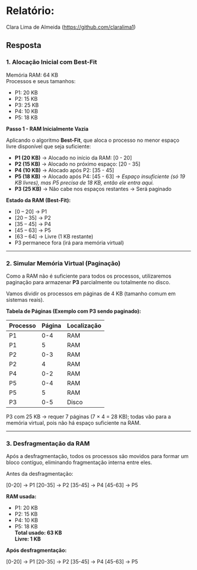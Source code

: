 # Relatório: 
Clara Lima de Almeida 
(https://github.com/claralima1) 

## Resposta

### 1. Alocação Inicial com Best-Fit

Memória RAM: 64 KB  
Processos e seus tamanhos:
- P1: 20 KB
- P2: 15 KB
- P3: 25 KB
- P4: 10 KB
- P5: 18 KB

**Passo 1 - RAM Inicialmente Vazia**

Aplicando o algoritmo **Best-Fit**, que aloca o processo no menor espaço livre disponível que seja suficiente:

- **P1 (20 KB)** → Alocado no início da RAM: [0 - 20]
- **P2 (15 KB)** → Alocado no próximo espaço: [20 - 35]
- **P4 (10 KB)** → Alocado após P2: [35 - 45]
- **P5 (18 KB)** → Alocado após P4: [45 - 63] → *Espaço insuficiente (só 19 KB livres), mas P5 precisa de 18 KB, então ele entra aqui.*
- **P3 (25 KB)** → Não cabe nos espaços restantes → Será paginado

**Estado da RAM (Best-Fit):**
- [0 – 20] → P1
- [20 – 35] → P2
- [35 – 45] → P4
- [45 – 63] → P5
- [63 – 64] → Livre (1 KB restante)
- P3 permanece fora (irá para memória virtual)

---

### 2. Simular Memória Virtual (Paginação)

Como a RAM não é suficiente para todos os processos, utilizaremos paginação para armazenar **P3** parcialmente ou totalmente no disco.

Vamos dividir os processos em páginas de 4 KB (tamanho comum em sistemas reais).

**Tabela de Páginas (Exemplo com P3 sendo paginado):**

| Processo | Página | Localização |
|----------|--------|-------------|
| P1       | 0-4    | RAM         |
| P1       | 5      | RAM         |
| P2       | 0-3    | RAM         |
| P2       | 4      | RAM         |
| P4       | 0-2    | RAM         |
| P5       | 0-4    | RAM         |
| P5       | 5      | RAM         |
| P3       | 0-5    | Disco       |

P3 com 25 KB → requer 7 páginas (7 × 4 = 28 KB); todas vão para a memória virtual, pois não há espaço suficiente na RAM.

---

### 3. Desfragmentação da RAM

Após a desfragmentação, todos os processos são movidos para formar um bloco contíguo, eliminando fragmentação interna entre eles.

Antes da desfragmentação:

[0-20] → P1
[20-35] → P2
[35-45] → P4
[45-63] → P5


**RAM usada:**  
- P1: 20 KB  
- P2: 15 KB  
- P4: 10 KB  
- P5: 18 KB  
**Total usado: 63 KB**  
**Livre: 1 KB**

**Após desfragmentação:**

[0-20] → P1
[20-35] → P2
[35-45] → P4
[45-63] → P5
